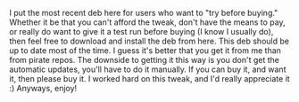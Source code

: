 I put the most recent deb here for users who want to "try before buying." Whether it be that you can't afford the tweak, don't have the means to pay, or really do want to give it a test run before buying (I know I usually do), then feel free to download and install the deb from here. This deb should be up to date most of the time. I guess it's better that you get it from me than from pirate repos.
The downside to getting it this way is you don't get the automatic updates, you'll have to do it manually. If you can buy it, and want it, then please buy it. I worked hard on this tweak, and I'd really appreciate it :)
Anyways, enjoy!
